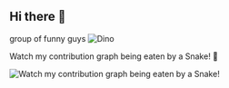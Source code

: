 ## Hi there 👋
group of funny guys
![Dino](https://raw.githubusercontent.com/ApowoGames/ApowoGames/master/dino.gif)

Watch my contribution graph being eaten by a Snake! 🐍

![Watch my contribution graph being eaten by a Snake!](https://raw.githubusercontent.com/ApowoGames/ApowoGames/master/soc/snake.svg)

